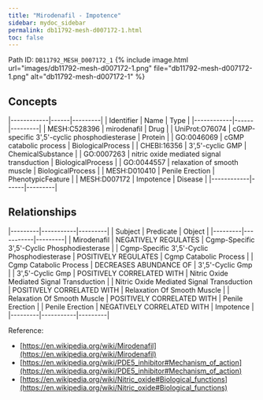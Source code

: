 ```yaml
---
title: "Mirodenafil - Impotence"
sidebar: mydoc_sidebar
permalink: db11792-mesh-d007172-1.html
toc: false 
---
```



Path ID: `DB11792_MESH_D007172_1`
{% include image.html url="images/db11792-mesh-d007172-1.png" file="db11792-mesh-d007172-1.png" alt="db11792-mesh-d007172-1" %}

## Concepts

|------------|------|---------|
| Identifier | Name | Type    |
|------------|------|---------|
| MESH:C528396 | mirodenafil | Drug |
| UniProt:O76074 | cGMP-specific 3',5'-cyclic phosphodiesterase | Protein |
| GO:0046069 | cGMP catabolic process | BiologicalProcess |
| CHEBI:16356 | 3',5'-cyclic GMP | ChemicalSubstance |
| GO:0007263 | nitric oxide mediated signal transduction | BiologicalProcess |
| GO:0044557 | relaxation of smooth muscle | BiologicalProcess |
| MESH:D010410 | Penile Erection | PhenotypicFeature |
| MESH:D007172 | Impotence | Disease |
|------------|------|---------|

## Relationships

|---------|-----------|---------|
| Subject | Predicate | Object  |
|---------|-----------|---------|
| Mirodenafil | NEGATIVELY REGULATES | Cgmp-Specific 3',5'-Cyclic Phosphodiesterase |
| Cgmp-Specific 3',5'-Cyclic Phosphodiesterase | POSITIVELY REGULATES | Cgmp Catabolic Process |
| Cgmp Catabolic Process | DECREASES ABUNDANCE OF | 3',5'-Cyclic Gmp |
| 3',5'-Cyclic Gmp | POSITIVELY CORRELATED WITH | Nitric Oxide Mediated Signal Transduction |
| Nitric Oxide Mediated Signal Transduction | POSITIVELY CORRELATED WITH | Relaxation Of Smooth Muscle |
| Relaxation Of Smooth Muscle | POSITIVELY CORRELATED WITH | Penile Erection |
| Penile Erection | NEGATIVELY CORRELATED WITH | Impotence |
|---------|-----------|---------|

Reference: 
  - [https://en.wikipedia.org/wiki/Mirodenafil](https://en.wikipedia.org/wiki/Mirodenafil)
  - [https://en.wikipedia.org/wiki/PDE5_inhibitor#Mechanism_of_action](https://en.wikipedia.org/wiki/PDE5_inhibitor#Mechanism_of_action)
  - [https://en.wikipedia.org/wiki/Nitric_oxide#Biological_functions](https://en.wikipedia.org/wiki/Nitric_oxide#Biological_functions)
